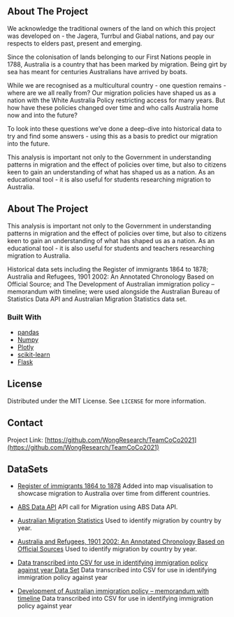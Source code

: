 <!-- ABOUT THE PROJECT -->

## About The Project

We acknowledge the traditional owners of the land on which this project was developed on - the Jagera, Turrbul and Giabal nations, and pay our respects to elders past, present and emerging.

Since the colonisation of lands belonging to our First Nations people in 1788, Australia is a country that has been marked by migration. Being girt by sea has meant for centuries Australians have arrived by boats.

While we are recognised as a multicultural country - one question remains - where are we all really from? Our migration policies have shaped us as a nation with the White Australia Policy restricting access for many years. But how have these policies changed over time and who calls Australia home now and into the future?

To look into these questions we’ve done a deep-dive into historical data to try and find some answers - using this as a basis to predict our migration into the future.

This analysis is important not only to the Government in understanding patterns in migration and the effect of policies over time, but also to citizens keen to gain an understanding of what has shaped us as a nation. As an educational tool - it is also useful for students researching migration to Australia.

## About The Project

This analysis is important not only to the Government in understanding patterns in migration and the effect of policies over time, but also to citizens keen to gain an understanding of what has shaped us as a nation. As an educational tool - it is also useful for students and teachers researching migration to Australia.

Historical data sets including the Register of immigrants 1864 to 1878; Australia and Refugees, 1901 2002: An Annotated Chronology Based on Official Source; and The Development of Australian immigration policy – memorandum with timeline; were used alongside the Australian Bureau of Statistics Data API and Australian Migration Statistics data set.

### Built With

-   [pandas](https://pandas.pydata.org/)
-   [Numpy](https://numpy.org/)
-   [Plotly](https://plotly.com/)
-   [scikit-learn](https://scikit-learn.org/)
-   [Flask](https://flask.palletsprojects.com/)

## License

Distributed under the MIT License. See `LICENSE` for more information.

<!-- CONTACT -->

## Contact

Project Link: [https://github.com/WongResearch/TeamCoCo2021](https://github.com/WongResearch/TeamCoCo2021)

## DataSets

-   [Register of immigrants 1864 to 1878](https://www.data.qld.gov.au/dataset/register-of-immigrants-1864-to-1878)
    Added into map visualisation to showcase migration to Australia over time from different countries.

-   [ABS Data API](https://api.data.abs.gov.au/data/ABS%2CABS_NOM_VISA_CY%2C1.0.0/1%2B2%2B3%2B4%2B5%2B6%2B7%2B8%2B9%2B10%2B11%2B12%2B13%2B14%2B15%2B16%2B17.1.AUS.A?detail=full)
    API call for Migration using ABS Data API.

-   [Australian Migration Statistics](https://data.gov.au/data/dataset/australian-migration-statistics)
    Used to identify migration by country by year.

-   [Australia and Refugees, 1901 2002: An Annotated Chronology Based on Official Sources](https://www.aph.gov.au/About_Parliament/Parliamentary_Departments/Parliamentary_Library/Publications_Archive/online/Refugeess8)
    Used to identify migration by country by year.

-   [Data transcribed into CSV for use in identifying immigration policy against year Data Set](https://www.naa.gov.au/learn/learning-resources/learning-resource-themes/society-and-culture/migration-and-multiculturalism/development-australian-immigration-policy-memorandum-timeline)
    Data transcribed into CSV for use in identifying immigration policy against year

-   [Development of Australian immigration policy – memorandum with timeline](https://www.naa.gov.au/learn/learning-resources/learning-resource-themes/society-and-culture/migration-and-multiculturalism/development-australian-immigration-policy-memorandum-timeline)
    Data transcribed into CSV for use in identifying immigration policy against year
